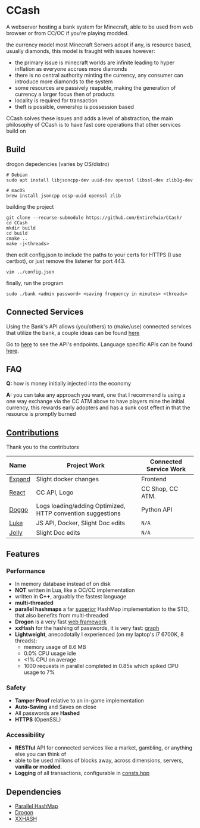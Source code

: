 # CCash

A webserver hosting a bank system for Minecraft, able to be used from web browser or from CC/OC if you're playing modded.

the currency model most Minecraft Servers adopt if any, is resource based, usually diamonds, this model is fraught with issues however:

- the primary issue is minecraft worlds are infinite leading to hyper inflation as everyone accrues more diamonds
- there is no central authority minting the currency, any consumer can introduce more diamonds to the system
- some resources are passively reapable, making the generation of currency a larger focus then of products
- locality is required for transaction
- theft is possible, ownership is possession based

CCash solves these issues and adds a level of abstraction, the main philosophy of CCash is to have fast core operations that other services build on

## Build

drogon depedencies (varies by OS/distro)
```
# Debian
sudo apt install libjsoncpp-dev uuid-dev openssl libssl-dev zlib1g-dev

# macOS
brew install jsoncpp ossp-uuid openssl zlib
```

building the project

```
git clone --recurse-submodule https://github.com/EntireTwix/CCash/
cd CCash
mkdir build
cd build
cmake ..
make -j<threads>
```

then edit config.json to include the paths to your certs for HTTPS (I use certbot), or just remove the listener for port 443.

```
vim ../config.json
```

finally, run the program

```
sudo ./bank <admin password> <saving frequency in minutes> <threads>
```

## Connected Services

Using the Bank's API allows (you/others) to (make/use) connected services that utilize the bank, a couple ideas can be found [here](services.md)

Go to [here](help.md) to see the API's endpoints. 
Language specific APIs can be found [here](APIs.md).

## FAQ
**Q:** how is money initially injected into the economy

**A:** you can take any approach you want, one that I recommend is using a one way exchange via the CC ATM above to have players mine the initial currency, this rewards early adopters and has a sunk cost effect in that the resource is promptly burned

## [Contributions](https://github.com/EntireTwix/CCash/graphs/contributors)
Thank you to the contributors

| Name                                        | Project Work                                               | Connected Service Work |
| :------------------------------------------ | ---------------------------------------------------------- | ---------------------- |
| [Expand](https://github.com/Expand-sys)     | Slight docker changes                                      | Frontend               |
| [React](https://github.com/Reactified)      | CC API, Logo                                               | CC Shop, CC ATM.       |
| [Doggo](https://github.com/FearlessDoggo21) | Logs loading/adding Optimized, HTTP convention suggestions | Python API             |
| [Luke](https://github.com/LukeeeeBennett)   | JS API, Docker, Slight Doc edits                           | `N/A`                  |
| [Jolly](https://github.com/STBoyden)        | Slight Doc edits                                           | `N/A`                  |

## Features

### Performance
- In memory database instead of on disk
- **NOT** written in Lua, like a OC/CC implementation
- written in **C++**, arguably the fastest language
- **multi-threaded**
- **parallel hashmaps** a far [superior](https://greg7mdp.github.io/parallel-hashmap/) HashMap implementation to the STD, that also benefits from multi-threaded
- **Drogon** is a very fast [web framework](https://www.techempower.com/benchmarks/#section=data-r20&hw=ph&test=composite)
- **xxHash** for the hashing of passwords, it is very fast: [graph](https://user-images.githubusercontent.com/750081/61976089-aedeab00-af9f-11e9-9239-e5375d6c080f.png)
- **Lightweight**, anecodotally I experienced (on my laptop's i7 6700K, 8 threads):
  - memory usage of 8.6 MB
  - 0.0% CPU usage idle 
  - <1% CPU on average 
  - 1000 requests in parallel completed in 0.85s which spiked CPU usage to 7%
  
### Safety

- **Tamper Proof** relative to an in-game implementation
- **Auto-Saving** and Saves on close
- All passwords are **Hashed**
- **HTTPS** (OpenSSL)

### Accessibility

- **RESTful** API for connected services like a market, gambling, or anything else you can think of
- able to be used millions of blocks away, across dimensions, servers, **vanilla or modded**.
- **Logging** of all transactions, configurable in [consts.hpp](include/consts.hpp)

## Dependencies

- [Parallel HashMap](https://github.com/greg7mdp/parallel-hashmap/tree/master)
- [Drogon](https://github.com/an-tao/drogon/tree/master)
- [XXHASH](https://github.com/Cyan4973/xxHash)
